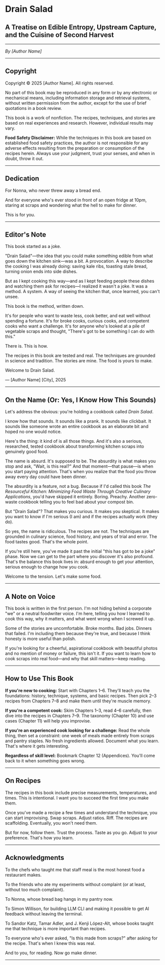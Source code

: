 # Drain Salad

## A Treatise on Edible Entropy, Upstream Capture, and the Cuisine of Second Harvest

---

*By [Author Name]*

---

## Copyright

Copyright © 2025 [Author Name]. All rights reserved.

No part of this book may be reproduced in any form or by any electronic or mechanical means, including information storage and retrieval systems, without written permission from the author, except for the use of brief quotations in a book review.

This book is a work of nonfiction. The recipes, techniques, and stories are based on real experiences and research. However, individual results may vary.

**Food Safety Disclaimer:** While the techniques in this book are based on established food safety practices, the author is not responsible for any adverse effects resulting from the preparation or consumption of the recipes herein. Always use your judgment, trust your senses, and when in doubt, throw it out.

---

## Dedication

For Nonna, who never threw away a bread end.

And for everyone who's ever stood in front of an open fridge at 10pm, staring at scraps and wondering what the hell to make for dinner.

This is for you.

---

## Editor's Note

This book started as a joke.

"Drain Salad"—the idea that you could make something edible from what goes down the kitchen sink—was a bit. A provocation. A way to describe the cooking I was already doing: saving kale ribs, toasting stale bread, turning onion ends into side dishes.

But as I kept cooking this way—and as I kept feeding people these dishes and watching them ask for recipes—I realized it wasn't a joke. It was a method. A system. A way of seeing the kitchen that, once learned, you can't unsee.

This book is the method, written down.

It's for people who want to waste less, cook better, and eat well without spending a fortune. It's for broke cooks, curious cooks, and competent cooks who want a challenge. It's for anyone who's looked at a pile of vegetable scraps and thought, "There's got to be something I can do with this."

There is. This is how.

The recipes in this book are tested and real. The techniques are grounded in science and tradition. The stories are mine. The food is yours to make.

Welcome to Drain Salad.

— [Author Name]
[City], 2025

---

## On the Name (Or: Yes, I Know How This Sounds)

Let's address the obvious: you're holding a cookbook called *Drain Salad*.

I know how that sounds. It sounds like a prank. It sounds like clickbait. It sounds like someone wrote an entire cookbook as an elaborate bit and hoped no one would notice.

Here's the thing: it kind of is all those things. And it's also a serious, researched, tested cookbook about transforming kitchen scraps into genuinely good food.

The name is absurd. It's supposed to be. The absurdity is what makes you stop and ask, "Wait, is this real?" And that moment—that pause—is when you start paying attention. That's when you realize that the food you throw away every day could have been dinner.

The absurdity is a feature, not a bug. Because if I'd called this book *The Resourceful Kitchen: Minimizing Food Waste Through Creative Culinary Applications*, you'd have skipped it entirely. Boring. Preachy. Another zero-waste cookbook telling you to feel bad about your compost bin.

But "Drain Salad"? That makes you curious. It makes you skeptical. It makes you want to know if I'm serious (I am) and if the recipes actually work (they do).

So yes, the name is ridiculous. The recipes are not. The techniques are grounded in culinary science, food history, and years of trial and error. The food tastes good. That's the whole point.

If you're still here, you've made it past the initial "this has got to be a joke" phase. Now we can get to the part where you discover it's also profound. That's the balance this book lives in: absurd enough to get your attention, serious enough to change how you cook.

Welcome to the tension. Let's make some food.

---

## A Note on Voice

This book is written in the first person. I'm not hiding behind a corporate "we" or a neutral foodwriter voice. I'm here, telling you how I learned to cook this way, why it matters, and what went wrong when I screwed it up.

Some of the stories are uncomfortable. Broke months. Bad jobs. Dinners that failed. I'm including them because they're true, and because I think honesty is more useful than polish.

If you're looking for a cheerful, aspirational cookbook with beautiful photos and no mention of money or failure, this isn't it. If you want to learn how to cook scraps into real food—and why that skill matters—keep reading.

---

## How to Use This Book

**If you're new to cooking:** Start with Chapters 1–6. They'll teach you the foundations: history, technique, systems, and basic recipes. Then pick 2–3 recipes from Chapters 7–8 and make them until they're muscle memory.

**If you're a competent cook:** Skim Chapters 1–3, read 4–6 carefully, then dive into the recipes in Chapters 7–9. The taxonomy (Chapter 10) and use cases (Chapter 11) will help you improvise.

**If you're an experienced cook looking for a challenge:** Read the whole thing, then set a constraint: one week of meals made entirely from scraps and pantry staples. No fresh ingredients allowed. Document what you learn. That's where it gets interesting.

**Regardless of skill level:** Bookmark Chapter 12 (Appendices). You'll come back to it when something goes wrong.

---

## On Recipes

The recipes in this book include precise measurements, temperatures, and times. This is intentional. I want you to succeed the first time you make them.

Once you've made a recipe a few times and understand the technique, you can start improvising. Swap scraps. Adjust ratios. Riff. The recipes are scaffolding. Eventually, you won't need them.

But for now, follow them. Trust the process. Taste as you go. Adjust to your preference. That's how you learn.

---

## Acknowledgments

To the chefs who taught me that staff meal is the most honest food a restaurant makes.

To the friends who ate my experiments without complaint (or at least, without too much complaint).

To Nonna, whose bread bag hangs in my pantry now.

To Simon Willison, for building LLM CLI and making it possible to get AI feedback without leaving the terminal.

To Sandor Katz, Tamar Adler, and J. Kenji López-Alt, whose books taught me that technique is more important than recipes.

To everyone who's ever asked, "Is this made from scraps?" after asking for the recipe. That's when I knew this was real.

And to you, for reading. Now go make dinner.

---
